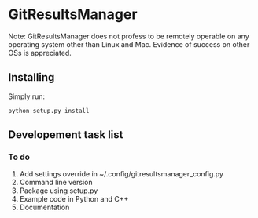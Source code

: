 GitResultsManager
=====================

Note: GitResultsManager does not profess to be remotely operable on
any operating system other than Linux and Mac. Evidence of success on
other OSs is appreciated.

Installing
---------------------

Simply run:

    python setup.py install



Developement task list
----------------------

### To do

1. Add settings override in ~/.config/gitresultsmanager_config.py
1. Command line version
1. Package using setup.py
1. Example code in Python and C++
1. Documentation
